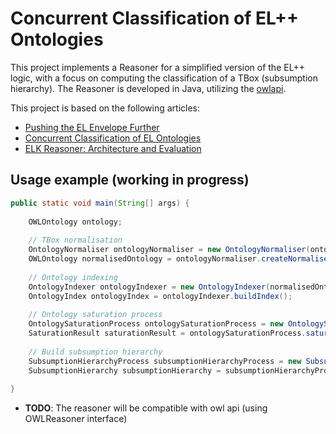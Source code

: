 # Concurrent Classification of EL++ Ontologies
This project implements a Reasoner for a simplified version of the EL++ logic, with a focus on computing the 
classification of a TBox (subsumption hierarchy). The Reasoner is developed in Java, utilizing the [owlapi](https://github.com/owlcs/owlapi).

This project is based on the following articles:
- [Pushing the EL Envelope Further](https://lat.inf.tu-dresden.de/research/papers/2005/BaaderBrandtLutz-IJCAI-05.pdf)
- [Concurrent Classification of EL Ontologies](https://iccl.inf.tu-dresden.de/w/images/c/c3/Kazakov-Kroetzsch-Simancik_concurrent-el-reasoning_ISWC2011.pdf)
- [ELK Reasoner: Architecture and Evaluation](https://ceur-ws.org/Vol-858/ore2012_paper10.pdf)

## Usage example (working in progress)
```java
public static void main(String[] args) {
    
    OWLOntology ontology;
    
    // TBox normalisation
    OntologyNormaliser ontologyNormaliser = new OntologyNormaliser(ontology);
    OWLOntology normalisedOntology = ontologyNormaliser.createNormalisedOntology();
    
    // Ontology indexing
    OntologyIndexer ontologyIndexer = new OntologyIndexer(normalisedOntology);
    OntologyIndex ontologyIndex = ontologyIndexer.buildIndex();
    
    // Ontology saturation process
    OntologySaturationProcess ontologySaturationProcess = new OntologySaturationProcess(normalisedOntology, ontologyIndex);
    SaturationResult saturationResult = ontologySaturationProcess.saturate();
    
    // Build subsumption hierarchy
    SubsumptionHierarchyProcess subsumptionHierarchyProcess = new SubsumptionHierarchyProcess();
    SubsumptionHierarchy subsumptionHierarchy = subsumptionHierarchyProcess.buildHierarchy(saturationResult);
    
}
```
- **TODO**: The reasoner will be compatible with owl api (using OWLReasoner interface)